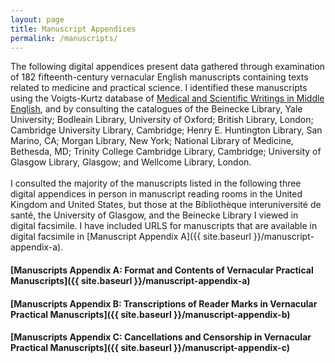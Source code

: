 ```yaml
---
layout: page
title: Manuscript Appendices
permalink: /manuscripts/
---
```



The following digital appendices present data gathered through examination of 182 fifteenth-century
vernacular English manuscripts containing texts related to medicine and practical science. I identified
these manuscripts using the Voigts-Kurtz database of [Medical and Scientific Writings in Middle English](https://cctr1.umkc.edu/search),
and by consulting the catalogues of the Beinecke Library, Yale University; Bodleain Library, University of Oxford;
British Library, London; Cambridge University Library, Cambridge; Henry E. Huntington Library, San Marino, CA;
Morgan Library, New York; National Library of Medicine, Bethesda, MD; Trinity College Cambridge Library, Cambridge;
University of Glasgow Library, Glasgow; and Wellcome Library, London.
<br>
<br>
I consulted the majority of the manuscripts listed in the following three digital appendices in person in manuscript
reading rooms in the United Kingdom and United States, but those at the Bibliothèque interuniversité de santé, 
the University of Glasgow, and the Beinecke Library I viewed in digital facsimile. I have included URLS for manuscripts that 
are available in digital facsimile in [Manuscript Appendix A]({{ site.baseurl }}/manuscript-appendix-a).

#### [Manuscripts Appendix A: Format and Contents of Vernacular Practical Manuscripts]({{ site.baseurl }}/manuscript-appendix-a)
#### [Manuscripts Appendix B: Transcriptions of Reader Marks in Vernacular Practical Manuscripts]({{ site.baseurl }}/manuscript-appendix-b)
#### [Manuscripts Appendix C: Cancellations and Censorship in Vernacular Practical Manuscripts]({{ site.baseurl }}/manuscript-appendix-c)

